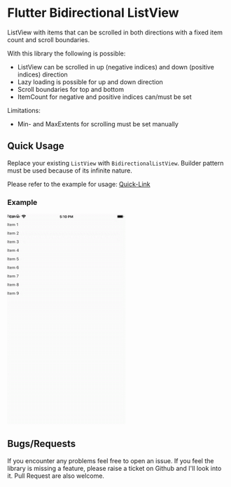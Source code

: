 
# Flutter Bidirectional ListView

ListView with items that can be scrolled in both directions with a fixed item count and scroll boundaries.

With this library the following is possible:
- ListView can be scrolled in up (negative indices) and down (positive indices) direction
- Lazy loading is possible for up and down direction
- Scroll boundaries for top and bottom
- ItemCount for negative and positive indices can/must be set

Limitations:
- Min- and MaxExtents for scrolling must be set manually


## Quick Usage

Replace your existing `ListView` with `BidirectionalListView`. Builder pattern must be used because of its infinite nature.

Please refer to the example for usage: [Quick-Link](https://github.com/Rodiii/flutter_bidirectional_listview/blob/master/example/lib/main.dart)

### Example
![Example](https://github.com/Rodiii/flutter_bidirectional_listview/raw/master/example.gif)

## Bugs/Requests
If you encounter any problems feel free to open an issue. If you feel the library is
missing a feature, please raise a ticket on Github and I'll look into it.
Pull Request are also welcome.

